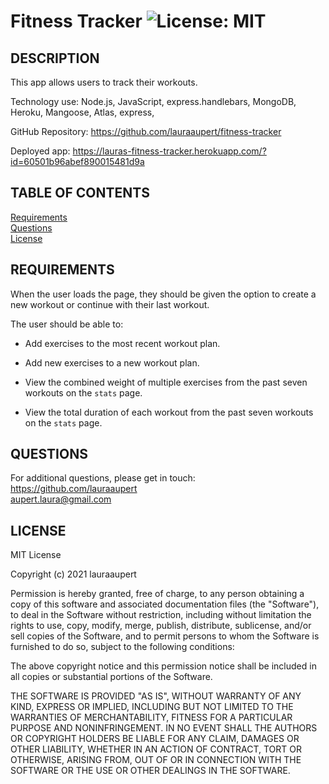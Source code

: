 # Fitness Tracker ![License: MIT](https://img.shields.io/badge/License-MIT-yellow.svg)

## DESCRIPTION

This app allows users to track their workouts.

Technology use: Node.js, JavaScript, express.handlebars, MongoDB, Heroku, Mangoose, Atlas, express,

GitHub Repository: https://github.com/lauraaupert/fitness-tracker

Deployed app: https://lauras-fitness-tracker.herokuapp.com/?id=60501b96abef890015481d9a

## TABLE OF CONTENTS

[Requirements](#USER)  
[Questions](#QUESTIONS)  
[License](#LICENSE)

## REQUIREMENTS <a name="USER"></a>

When the user loads the page, they should be given the option to create a new workout or continue with their last workout.

The user should be able to:

- Add exercises to the most recent workout plan.

- Add new exercises to a new workout plan.

- View the combined weight of multiple exercises from the past seven workouts on the `stats` page.

- View the total duration of each workout from the past seven workouts on the `stats` page.

## QUESTIONS <a name="QUESTIONS"></a>

For additional questions, please get in touch:  
https://github.com/lauraaupert  
aupert.laura@gmail.com

## LICENSE

MIT License

Copyright (c) 2021 lauraaupert

Permission is hereby granted, free of charge, to any person obtaining a copy
of this software and associated documentation files (the "Software"), to deal
in the Software without restriction, including without limitation the rights
to use, copy, modify, merge, publish, distribute, sublicense, and/or sell
copies of the Software, and to permit persons to whom the Software is
furnished to do so, subject to the following conditions:

The above copyright notice and this permission notice shall be included in all
copies or substantial portions of the Software.

THE SOFTWARE IS PROVIDED "AS IS", WITHOUT WARRANTY OF ANY KIND, EXPRESS OR
IMPLIED, INCLUDING BUT NOT LIMITED TO THE WARRANTIES OF MERCHANTABILITY,
FITNESS FOR A PARTICULAR PURPOSE AND NONINFRINGEMENT. IN NO EVENT SHALL THE
AUTHORS OR COPYRIGHT HOLDERS BE LIABLE FOR ANY CLAIM, DAMAGES OR OTHER
LIABILITY, WHETHER IN AN ACTION OF CONTRACT, TORT OR OTHERWISE, ARISING FROM,
OUT OF OR IN CONNECTION WITH THE SOFTWARE OR THE USE OR OTHER DEALINGS IN THE
SOFTWARE.
